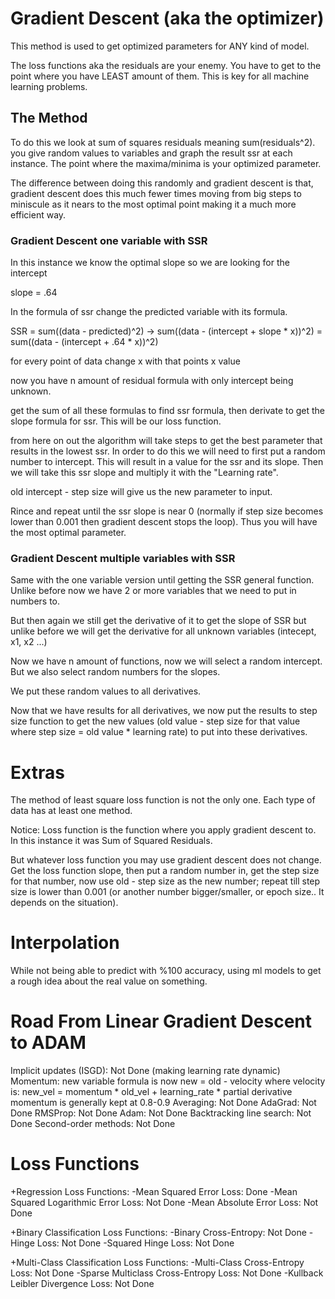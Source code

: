 # Gradient Descent (aka the optimizer)

This method is used to get optimized parameters for ANY kind of model. 

The loss functions aka the residuals are your enemy. You have to get to the point where you have LEAST amount of them. This is key for all machine learning problems.

## The Method

To do this we look at sum of squares residuals meaning sum(residuals^2). 
you give random values to variables and graph the result ssr at each instance. The point where the maxima/minima is your optimized parameter. 

The difference between doing this randomly and gradient descent is that, gradient descent does this much fewer times moving from big steps to miniscule as it nears to the most optimal point making it a much more efficient way.

### Gradient Descent one variable with SSR

In this instance we know the optimal slope so we are looking for the intercept

slope = .64

In the formula of ssr change the predicted variable with its formula. 

SSR = sum((data - predicted)^2) -> sum((data - (intercept + slope * x))^2)
								 = sum((data - (intercept + .64 * x))^2)

for every point of data change x with that points x value

now you have n amount of residual formula with only intercept being unknown. 

get the sum of all these formulas to find ssr formula, then derivate to get the slope formula for ssr. This will be our loss function.

from here on out the algorithm will take steps to get the best parameter that results in the lowest ssr. In order to do this we will need to first put a random number to intercept. This will result in a value for the ssr and its slope. Then we will take this ssr slope and multiply it with the "Learning rate". 

old intercept - step size will give us the new parameter to input. 

Rince and repeat until the ssr slope is near 0 (normally if step size becomes lower than 0.001 then gradient descent stops the loop). Thus you will have the most optimal parameter.

### Gradient Descent multiple variables with SSR

Same with the one variable version until getting the SSR general function. Unlike before now we have 2 or more variables that we need to put in numbers to.

But then again we still get the derivative of it to get the slope of SSR but unlike before we will get the derivative for all unknown variables (intecept, x1, x2 ...) 

Now we have n amount of functions, now we will select a random intercept. But we also select random numbers for the slopes.

We put these random values to all derivatives.

Now that we have results for all derivatives, we now put the results to step size function to get the new values (old value - step size for that value where step size = old value * learning rate) to put into these derivatives.

# Extras

The method of least square loss function is not the only one. Each type of data has at least one method.

Notice: Loss function is the function where you apply gradient descent to. In this instance it was Sum of Squared Residuals.

But whatever loss function you may use gradient descent does not change. Get the loss function slope, then put a random number in, get the step size for that number, now use old - step size as the new number; repeat till step size is lower than 0.001 (or another number bigger/smaller, or epoch size.. It depends on the situation). 

# Interpolation

While not being able to predict with %100 accuracy, using ml models to get a rough idea about the real value on something.

# Road From Linear Gradient Descent to ADAM

Implicit updates (ISGD): Not Done (making learning rate dynamic)
Momentum: 
    new variable formula is now 
    new = old - velocity 
    where velocity is:
    new_vel = momentum * old_vel + learning_rate * partial derivative
    momentum is generally kept at 0.8-0.9
Averaging: Not Done
AdaGrad: Not Done
RMSProp: Not Done
Adam: Not Done
Backtracking line search: Not Done
Second-order methods: Not Done

# Loss Functions

+Regression Loss Functions:
    -Mean Squared Error Loss: Done
    -Mean Squared Logarithmic Error Loss: Not Done
    -Mean Absolute Error Loss: Not Done

+Binary Classification Loss Functions:
    -Binary Cross-Entropy: Not Done
    -Hinge Loss: Not Done
    -Squared Hinge Loss: Not Done

+Multi-Class Classification Loss Functions:
    -Multi-Class Cross-Entropy Loss: Not Done
    -Sparse Multiclass Cross-Entropy Loss: Not Done
    -Kullback Leibler Divergence Loss: Not Done

